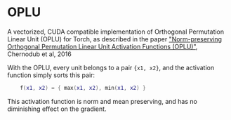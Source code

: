# OPLU

A vectorized, CUDA compatible implementation of Orthogonal Permutation Linear Unit (OPLU) for Torch, as described in the paper ["Norm-preserving Orthogonal Permutation Linear Unit Activation Functions (OPLU)"](https://arxiv.org/abs/1604.02313), Chernodub et al, 2016

With the OPLU, every unit belongs to a pair `{x1, x2}`, and the activation function simply sorts this pair:
```lua
    f(x1, x2) = { max(x1, x2), min(x1, x2) } 
```
This activation function is norm and mean preserving, and has no diminishing effect on the gradient.
